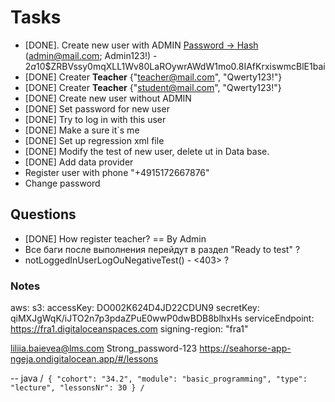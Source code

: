 # Tasks 
- [DONE]. Create new user with ADMIN [Password -> Hash](https://www.browserling.com/tools/bcrypt)
        (admin@mail.com; Admin123!) - $2a$10$ZRBVssy0mqXLL1Wv80LaROywrAWdW1mo0.8IAfKrxiswmcBlE1bai
- [DONE] Creater **Teacher** {"teacher@mail.com", "Qwerty123!"}
- [DONE] Creater **Teacher** {"student@mail.com", "Qwerty123!"}
- [DONE] Create new user without ADMIN
- [DONE] Set password for new user
- [DONE] Try to log in with this user
- [DONE] Make a sure it`s me
- [DONE] Set up regression xml file
- [DONE] Modify the test of new user, delete ut in Data base.
- [DONE] Add data provider
- Register user with phone "+4915172667876"
- Change password

## Questions

- [DONE] How register teacher? == By Admin
- Все баги после выполнения перейдут в раздел "Ready to test" ?
- notLoggedInUserLogOuNegativeTest() - <403> ?


### Notes

[//]: # (### Afet pull: Git -> Uncommitted Changes -> Unstash Changes; )
aws:
s3:
accessKey: DO002K624D4JD22CDUN9
secretKey: qiMXJgWqK/iJTO2n7p3pdaZPuE0wwP0dwBDB8blhxHs
serviceEndpoint: https://fra1.digitaloceanspaces.com
signing-region: "fra1"

liliia.baievea@lms.com
Strong_password-123
https://seahorse-app-ngeja.ondigitalocean.app/#/lessons

-- java 
/```
{
"cohort": "34.2",
"module": "basic_programming",
"type": "lecture",
"lessonsNr": 30
}
/```















